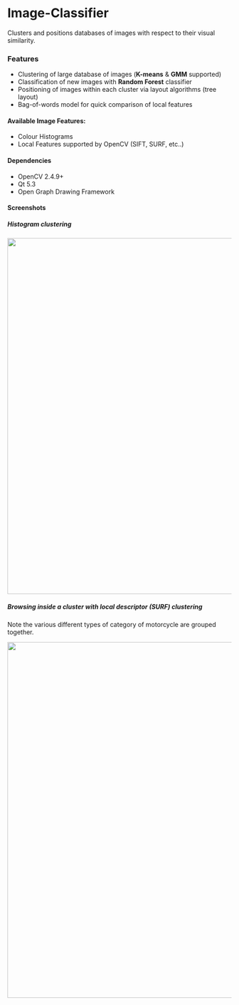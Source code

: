 # Image-Classifier
Clusters and positions databases of images with respect to their visual similarity.

### Features
* Clustering of large database of images (**K-means** & **GMM** supported)
* Classification of new images with **Random Forest** classifier
* Positioning of images within each cluster via layout algorithms (tree layout)
* Bag-of-words model for quick comparison of local features

#### Available Image Features:
* Colour Histograms
* Local Features supported by OpenCV (SIFT, SURF, etc..)

#### Dependencies
* OpenCV 2.4.9+
* Qt 5.3
* Open Graph Drawing Framework

#### Screenshots
##### Histogram clustering
<img src="https://i.imgur.com/NiazLOQ.jpg" width="800px" />

##### Browsing inside a cluster with local descriptor (SURF) clustering
Note the various different types of category of motorcycle are grouped together.

<img src="https://i.imgur.com/nsX9Plv.jpg" width="800px" />
